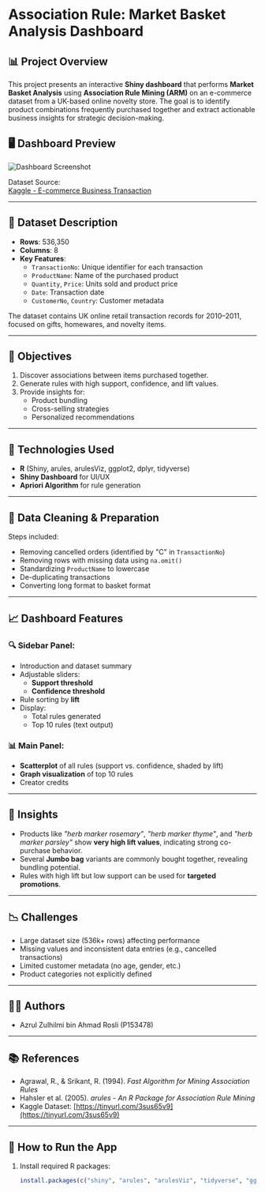 # Association Rule: Market Basket Analysis Dashboard

## 📊 Project Overview

This project presents an interactive **Shiny dashboard** that performs **Market Basket Analysis** using **Association Rule Mining (ARM)** on an e-commerce dataset from a UK-based online novelty store. The goal is to identify product combinations frequently purchased together and extract actionable business insights for strategic decision-making.

## 🖥️ Dashboard Preview

![Dashboard Screenshot](images/UK_Online_Retail_2007_Sales_Dashboard.jpeg)


Dataset Source:  
[Kaggle - E-commerce Business Transaction](https://www.kaggle.com/datasets/gabrielramos87/an-online-shop-business)

---

## 📁 Dataset Description

- **Rows**: 536,350
- **Columns**: 8  
- **Key Features**:
  - `TransactionNo`: Unique identifier for each transaction
  - `ProductName`: Name of the purchased product
  - `Quantity`, `Price`: Units sold and product price
  - `Date`: Transaction date
  - `CustomerNo`, `Country`: Customer metadata

The dataset contains UK online retail transaction records for 2010–2011, focused on gifts, homewares, and novelty items.

---

## 🎯 Objectives

1. Discover associations between items purchased together.
2. Generate rules with high support, confidence, and lift values.
3. Provide insights for:
   - Product bundling
   - Cross-selling strategies
   - Personalized recommendations

---

## 🔧 Technologies Used

- **R** (Shiny, arules, arulesViz, ggplot2, dplyr, tidyverse)
- **Shiny Dashboard** for UI/UX
- **Apriori Algorithm** for rule generation

---

## 🧹 Data Cleaning & Preparation

Steps included:
- Removing cancelled orders (identified by "C" in `TransactionNo`)
- Removing rows with missing data using `na.omit()`
- Standardizing `ProductName` to lowercase
- De-duplicating transactions
- Converting long format to basket format

---

## 📈 Dashboard Features

### 🔍 Sidebar Panel:
- Introduction and dataset summary
- Adjustable sliders:
  - **Support threshold**
  - **Confidence threshold**
- Rule sorting by **lift**
- Display:
  - Total rules generated
  - Top 10 rules (text output)

### 📊 Main Panel:
- **Scatterplot** of all rules (support vs. confidence, shaded by lift)
- **Graph visualization** of top 10 rules
- Creator credits

---

## 📌 Insights

- Products like *"herb marker rosemary"*, *"herb marker thyme"*, and *"herb marker parsley"* show **very high lift values**, indicating strong co-purchase behavior.
- Several **Jumbo bag** variants are commonly bought together, revealing bundling potential.
- Rules with high lift but low support can be used for **targeted promotions**.

---

## 📉 Challenges

- Large dataset size (536k+ rows) affecting performance
- Missing values and inconsistent data entries (e.g., cancelled transactions)
- Limited customer metadata (no age, gender, etc.)
- Product categories not explicitly defined

---

## 👨‍💻 Authors

- Azrul Zulhilmi bin Ahmad Rosli (P153478)

---

## 📚 References

- Agrawal, R., & Srikant, R. (1994). *Fast Algorithm for Mining Association Rules*
- Hahsler et al. (2005). *arules - An R Package for Association Rule Mining*
- Kaggle Dataset: [https://tinyurl.com/3sus65v9](https://tinyurl.com/3sus65v9)

---

## 🚀 How to Run the App

1. Install required R packages:
   ```r
   install.packages(c("shiny", "arules", "arulesViz", "tidyverse", "ggplot2", "dplyr", "plyr", "stringr", "RColorBrewer"))
